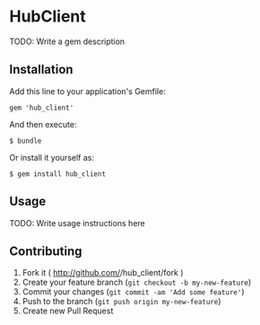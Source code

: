 # HubClient

TODO: Write a gem description

## Installation

Add this line to your application's Gemfile:

    gem 'hub_client'

And then execute:

    $ bundle

Or install it yourself as:

    $ gem install hub_client

## Usage

TODO: Write usage instructions here

## Contributing

1. Fork it ( http://github.com/<my-github-username>/hub_client/fork )
2. Create your feature branch (`git checkout -b my-new-feature`)
3. Commit your changes (`git commit -am 'Add some feature'`)
4. Push to the branch (`git push origin my-new-feature`)
5. Create new Pull Request
